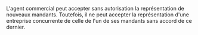   
 L'agent commercial peut accepter sans autorisation la représentation de nouveaux mandants. Toutefois, il ne peut accepter la représentation d'une entreprise concurrente de celle de l'un de ses mandants sans accord de ce dernier.  

  

